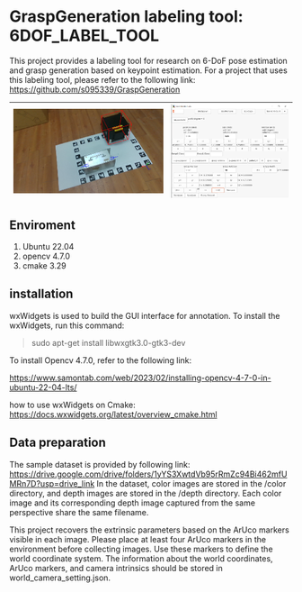 # GraspGeneration labeling tool: 6DOF_LABEL_TOOL

This project provides a labeling tool for research on 6-DoF pose estimation and grasp generation based on keypoint estimation. For a project that uses this labeling tool, please refer to the following link:
https://github.com/s095339/GraspGeneration


| ![image](images/Stream_screenshot_05.06.2025.png)| ![alt text](image.png)|
|-|-|

## Enviroment
1.  Ubuntu 22.04 
2.  opencv 4.7.0
3.  cmake 3.29

## installation

wxWidgets is used to build the GUI interface for annotation. To install the wxWidgets, run this command:

>sudo apt-get install libwxgtk3.0-gtk3-dev

To install Opencv 4.7.0, refer to the following link:

https://www.samontab.com/web/2023/02/installing-opencv-4-7-0-in-ubuntu-22-04-lts/


how to use wxWidgets on Cmake:
https://docs.wxwidgets.org/latest/overview_cmake.html

## Data preparation
The sample dataset is provided by following link:
https://drive.google.com/drive/folders/1yYS3XwtdVb95rRmZc94Bi462mfUMRn7D?usp=drive_link
In the dataset, color images are stored in the /color directory, and depth images are stored in the /depth directory. Each color image and its corresponding depth image captured from the same perspective share the same filename.

This project recovers the extrinsic parameters based on the ArUco markers visible in each image. Please place at least four ArUco markers in the environment before collecting images. Use these markers to define the world coordinate system. The information about the world coordinates, ArUco markers, and camera intrinsics should be stored in world_camera_setting.json.
